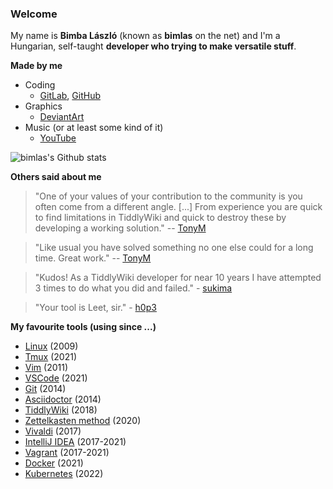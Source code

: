 ### Welcome

My name is **Bimba László** (known as **bimlas** on the net) and I'm a Hungarian, self-taught **developer who trying to make versatile stuff**.

**Made by me**

* Coding
  * [GitLab](https://gitlab.com/bimlas), [GitHub](https://github.com/bimlas)
* Graphics
  * [DeviantArt](https://bimbalaszlo.deviantart.com/gallery/)
* Music (or at least some kind of it)
  * [YouTube](https://www.youtube.com/playlist?list=PL8t8M1MbM7fuGMgfewL8a2_m-nuOgpg4u)

![bimlas's Github stats](https://github-readme-stats.vercel.app/api?username=bimlas&show_icons=true&include_all_commits=true&disable_animations=true&hide_title=true&hide_rank=true&hide_border=true&hide=contribs)

**Others said about me**

> "One of your values of your contribution to the community is you often come from a different angle. [...] From experience you are quick to find limitations in TiddlyWiki and quick to destroy these by developing a working solution." -- [TonyM](https://groups.google.com/d/msg/tiddlywiki/YSgcCL2EeNQ/FSNu4O2TEAAJ)

> "Like usual you have solved something no one else could for a long time. Great work." -- [TonyM](https://groups.google.com/d/msg/tiddlywiki/s3AVhRKVXcs/H7NIH3rPAQAJ)

> "Kudos! As a TiddlyWiki developer for near 10 years I have attempted 3 times to do what you did and failed." - [sukima](https://gitlab.com/bimlas/tw5-disqus/issues/1)

> "Your tool is Leet, sir." - [h0p3](https://groups.google.com/d/msg/tiddlywiki/xAe_fvhzoCY/-l-mf2CnDgAJ)

**My favourite tools (using since ...)**

* [Linux](https://en.wikipedia.org/wiki/Linux) (2009)
* [Tmux](https://github.com/tmux/tmux) (2021)
* [Vim](https://www.vim.org) (2011)
* [VSCode](https://code.visualstudio.com) (2021)
* [Git](https://git-scm.com) (2014)
* [Asciidoctor](https://asciidoctor.org) (2014)
* [TiddlyWiki](https://tiddlywiki.com/) (2018)
* [Zettelkasten method](https://zettelkasten.de/posts/overview/) (2020)
* [Vivaldi](https://vivaldi.com/) (2017)
* [IntelliJ IDEA](https://www.jetbrains.com/idea/) (2017-2021)
* [Vagrant](https://www.vagrantup.com/) (2017-2021)
* [Docker](https://www.docker.com) (2021)
* [Kubernetes](https://kubernetes.io/) (2022)
